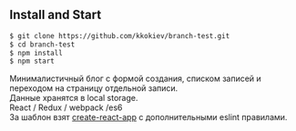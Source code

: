 
## Install and Start

```sh
$ git clone https://github.com/kkokiev/branch-test.git
$ cd branch-test
$ npm install
$ npm start
```
Минималистичный блог с формой создания, списком записей и переходом на страницу отдельной записи.  
Данные хранятся в local storage.  
React / Redux / webpack /es6  
За шаблон взят [create-react-app](https://github.com/facebookincubator/create-react-app) с дополнительными eslint правилами.
